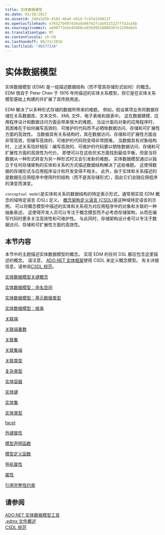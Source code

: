 ```yaml
---
title: 实体数据模型
ms.date: 03/30/2017
ms.assetid: 2dda3d5b-4582-4ba0-a91d-fcd7a1498137
ms.openlocfilehash: e76527b497434ada06762fcab931522fffa2a16b
ms.sourcegitcommit: ad99773e5e45068ce03b99518008397e1299e0d1
ms.translationtype: MT
ms.contentlocale: zh-CN
ms.lasthandoff: 09/22/2018
ms.locfileid: "46577238"
---
```

# <a name="entity-data-model"></a>实体数据模型
实体数据模型 (EDM) 是一组描述数据结构（而不管其存储形式如何）的概念。 EDM 借自于 Peter Chen 于 1976 年所描述的实体关系模型，但它是在实体关系模型基础上构建的并扩展了其传统用途。  
  
 EDM 解决了以多种形式存储的数据所带来的难题。 例如，假设某项业务将数据存储在关系数据库、文本文件、XML 文件、电子表格和报表中。 这在数据建模、应用程序设计和数据访问方面会带来很大的难题。 当设计面向对象的应用程序时，其困难在于如何编写高效的、可维护的代码而不必牺牲数据访问、存储和可扩展性方面的高效性。 当数据具有关系结构时，其在数据访问、存储和可扩展性方面会非常高效，但编写高效的、可维护的代码则变得非常困难。 当数据具有对象结构时，上述关系恰好相反：编写高效的、可维护的代码要以牺牲数据访问、存储和可扩展性方面的高效性为代价。 即使可以在这些优劣方面找到最佳平衡，但是当将数据从一种形式转变为另一种形式时又会引发新的难题。 实体数据模型通过以独立于任何存储架构的实体和关系的方式描述数据结构解决了这些难题。 这使得数据的存储形式与应用程序设计和开发变得不相关。 此外，由于实体和关系描述的是数据在应用程序中使用时的结构（而不是其存储形式），因此它们会随应用程序的演变而演变。  
  
 `conceptual model`是实体和关系的数据结构的特定表示形式，通常用实现 EDM 概念的域特定语言 (DSL) 定义。 [概念架构定义语言 (CSDL)](../../../../docs/framework/data/adonet/ef/language-reference/csdl-specification.md)是这种域特定语言的示例。 可以将概念模型中描述的实体和关系视为对应用程序中的对象和关联的一种抽象表述。 这使得开发人员可以专注于概念模型而不必考虑存储架构，从而在编写代码时更多关注高效性和可维护性。 与此同时，存储架构设计者可以专注于数据访问、存储和可扩展性方面的高效性。  
  
## <a name="in-this-section"></a>本节内容  
 本节中的主题描述实体数据模型的概念。 实现 EDM 的任何 DSL 都应包含这里描述的概念。 请注意， [ADO.NET 实体框架](../../../../docs/framework/data/adonet/ef/index.md)使用 CSDL 来定义概念模型。 有关详细信息，请参阅[CSDL 规范](../../../../docs/framework/data/adonet/ef/language-reference/csdl-specification.md)。  
  
 [实体数据模型关键概念](../../../../docs/framework/data/adonet/entity-data-model-key-concepts.md)  
  
 [实体数据模型：命名空间](../../../../docs/framework/data/adonet/entity-data-model-namespaces.md)  
  
 [实体数据模型：基元数据类型](../../../../docs/framework/data/adonet/entity-data-model-primitive-data-types.md)  
  
 [实体数据模型：继承](../../../../docs/framework/data/adonet/entity-data-model-inheritance.md)  
  
 [关联端](../../../../docs/framework/data/adonet/association-end.md)  
  
 [关联端重数](../../../../docs/framework/data/adonet/association-end-multiplicity.md)  
  
 [关联集](../../../../docs/framework/data/adonet/association-set.md)  
  
 [关联集端](../../../../docs/framework/data/adonet/association-set-end.md)  
  
 [关联类型](../../../../docs/framework/data/adonet/association-type.md)  
  
 [复杂类型](../../../../docs/framework/data/adonet/complex-type.md)  
  
 [实体容器](../../../../docs/framework/data/adonet/entity-container.md)  
  
 [实体键](../../../../docs/framework/data/adonet/entity-key.md)  
  
 [实体集](../../../../docs/framework/data/adonet/entity-set.md)  
  
 [实体类型](../../../../docs/framework/data/adonet/entity-type.md)  
  
 [facet](../../../../docs/framework/data/adonet/facet.md)  
  
 [外键属性](../../../../docs/framework/data/adonet/foreign-key-property.md)  
  
 [模型声明函数](../../../../docs/framework/data/adonet/model-declared-function.md)  
  
 [模型定义函数](../../../../docs/framework/data/adonet/model-defined-function.md)  
  
 [导航属性](../../../../docs/framework/data/adonet/navigation-property.md)  
  
 [属性](../../../../docs/framework/data/adonet/property.md)  
  
 [引用完整性约束](../../../../docs/framework/data/adonet/referential-integrity-constraint.md)  
  
## <a name="see-also"></a>请参阅  
 [ADO.NET 实体数据模型工具](https://msdn.microsoft.com/library/91076853-0881-421b-837a-f582f36be527)  
 [.edmx 文件概述](https://msdn.microsoft.com/library/f4c8e7ce-1db6-417e-9759-15f8b55155d4)  
 [CSDL 规范](../../../../docs/framework/data/adonet/ef/language-reference/csdl-specification.md)
